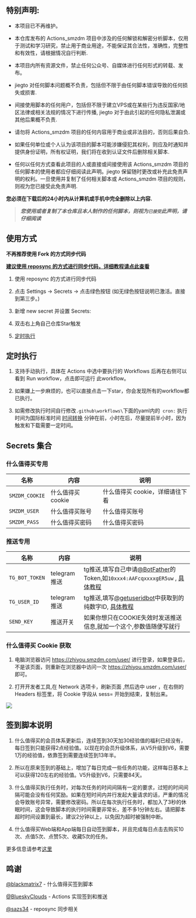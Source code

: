 ## 特别声明:  
  

* 本项目已不再维护。

* 本仓库发布的 Actions_smzdm 项目中涉及的任何解锁和解密分析脚本，仅用于测试和学习研究，禁止用于商业用途，不能保证其合法性，准确性，完整性和有效性，请根据情况自行判断.

* 本项目内所有资源文件，禁止任何公众号、自媒体进行任何形式的转载、发布。

* jiegto 对任何脚本问题概不负责，包括但不限于由任何脚本错误导致的任何损失或损害.

* 间接使用脚本的任何用户，包括但不限于建立VPS或在某些行为违反国家/地区法律或相关法规的情况下进行传播, jiegto 对于由此引起的任何隐私泄漏或其他后果概不负责.

* 请勿将 Actions_smzdm 项目的任何内容用于商业或非法目的，否则后果自负.

* 如果任何单位或个人认为该项目的脚本可能涉嫌侵犯其权利，则应及时通知并提供身份证明，所有权证明，我们将在收到认证文件后删除相关脚本.

* 任何以任何方式查看此项目的人或直接或间接使用该 Actions_smzdm 项目的任何脚本的使用者都应仔细阅读此声明。jiegto 保留随时更改或补充此免责声明的权利。一旦使用并复制了任何相关脚本或 Actions_smzdm 项目的规则，则视为您已接受此免责声明.

 **您必须在下载后的24小时内从计算机或手机中完全删除以上内容.**  </br>
> ***您使用或者复制了本仓库且本人制作的任何脚本，则视为`已接受`此声明，请仔细阅读*** 

## 使用方式

**不再推荐使用 Fork 的方式同步代码**

**[建议使用 reposync 的方式进行同步代码，详细教程请点此查看](https://github.com/sazs34/MyActions/blob/master/backup/reposync.md)**

1. 使用 reposync 的方式进行同步代码

2. 点击 Settings -> Secrets -> 点击绿色按钮 (如无绿色按钮说明已激活。直接到第三步。)

3. 新增 new secret 并设置 Secrets:

4. 双击右上角自己仓库Star触发

5. [定时执行](##定时执行)

## 定时执行

1. 支持手动执行，具体在 Actions 中选中要执行的 Workflows 后再在右侧可以看到 Run workflow，点击即可运行 此workflow。

2. 如果嫌上一步麻烦的，也可以直接点击一下star，你会发现所有的workflow都已执行。

3. 如需修改执行时间自行修改`.github\workflows\`下面的yaml内的` cron:` 执行时间为国际标准时间 [时间转换](http://www.timebie.com/cn/universalbeijing.php) 分钟在前，小时在后，尽量提前半小时，因为触发和下载需要一定时间。

## Secrets 集合

### 什么值得买专用

| 名称     | 内容           |   说明  |
| -------- | ------------- |   ----- |
| `SMZDM_COOKIE`          |   什么值得买 cookie    |什么值得买 cookie，详细请往下看|
| `SMZDM_USER`            |   什么值得买账号        |什么值得买账号|
| `SMZDM_PASS`          |   什么值得买密码        |什么值得买密码|

### 推送专用

| 名称     | 内容           |   说明  |
| -------- | ------------- |   ----- |
| `TG_BOT_TOKEN`          |   telegram推送        | tg推送,填写自己申请[@BotFather](https://t.me/BotFather)的Token,如`10xxx4:AAFcqxxxxgER5uw` , [具体教程](https://github.com/lxk0301/scripts/pull/37#issuecomment-692415594) |
| `TG_USER_ID`            |   telegram推送        | tg推送,填写[@getuseridbot](https://t.me/getuseridbot)中获取到的纯数字ID, [具体教程](https://github.com/lxk0301/scripts/pull/37#issuecomment-692415594) |
| `SEND_KEY`              |     推送开关           |如果你想只在COOKIE失效时发送推送信息,就加一个这个,参数值随便写就行|

### 什么值得买 Cookie 获取

1. 电脑浏览器访问 https://zhiyou.smzdm.com/user/ 进行登录，如果登录后，不是该页面，则重新在浏览器中访问一次 https://zhiyou.smzdm.com/user/ 即可。

2. 打开开发者工具,在 Network 选项卡，刷新页面 ,然后选中 user ，在右侧的 Headers 标签里，将 Cookie 字段从 sess= 开始到结束，复制出来。

![](https://github.com/jiegto/Actions_smzdm/blob/main/backup/SMZDM_Cookie.jpg?raw=true)

## 签到脚本说明

1. 什么值得买的会员体系更新后，连续签到30天加30经验值的福利已经没有，每日签到只能获得2点经验值。以现在的会员升级体系，从V5升级到V6，需要1万的经验值，依靠签到需要连续签到13年半。

2. 所以在原来签到的基础上，增加了每日完成一些任务的功能，这样每日基本上可以获得120左右的经验值。V5升级到V6，只需要84天。

3. 什么值得买执行任务时，对每次任务的时间间隔有一定的要求，过短的时间间隔可能会没有任何奖励。如果在短时间内并行发起大量请求的话，严重的情况会导致账号异常，需要修改密码。所以在每次执行任务时，都加入了3秒的休眠时间，这会导致脚本的执行时间需要非常长，差不多1分钟左右。请把脚本超时时间设置到最长，建议2分钟以上，以免因为超时被强制中断。

4. 什么值得买Web端和App端每日自动签到脚本，并且完成每日点击去购买10次、点值5次、点赞5次、收藏5次的任务。

更多信息请参考[这里](https://github.com/blackmatrix7/ios_rule_script/blob/master/script/smzdm/README.md)

## 鸣谢

[@blackmatrix7](https://github.com/blackmatrix7/ios_rule_script/tree/master/script/smzdm) - 什么值得买签到脚本

[@BlueskyClouds](https://github.com/BlueskyClouds/My-Actions)  - Actions 实现签到和推送

[@sazs34](https://github.com/sazs34)  - reposync 同步相关
 
